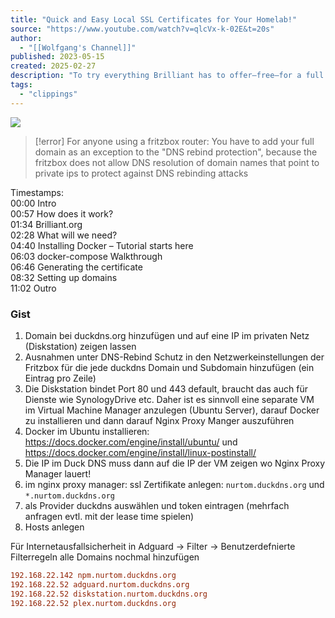 ```yaml
---
title: "Quick and Easy Local SSL Certificates for Your Homelab!"
source: "https://www.youtube.com/watch?v=qlcVx-k-02E&t=20s"
author:
  - "[[Wolfgang's Channel]]"
published: 2023-05-15
created: 2025-02-27
description: "To try everything Brilliant has to offer—free—for a full 30 days, visit http://brilliant.org/Wolfgang/ The first 200 of you will get 20% off Brilliant’s annual premium subscriptionFollow me:Mastod"
tags:
  - "clippings"
---
```

![](https://www.youtube.com/watch?v=qlcVx-k-02E)  

> [!error]
> For anyone using a fritzbox router: You have to add your full domain as an exception to the "DNS rebind protection", because the fritzbox does not allow DNS resolution of domain names that point to private ips to protect against DNS rebinding attacks

Timestamps:  
00:00 Intro  
00:57 How does it work?  
01:34 Brilliant.org  
02:28 What will we need?  
04:40 Installing Docker – Tutorial starts here  
06:03 docker-compose Walkthrough  
06:46 Generating the certificate  
08:32 Setting up domains  
11:02 Outro

### Gist
1. Domain bei duckdns.org hinzufügen und auf eine IP im privaten Netz (Diskstation) zeigen lassen
2. Ausnahmen unter DNS-Rebind Schutz in den Netzwerkeinstellungen der Fritzbox für die jede duckdns Domain und Subdomain hinzufügen (ein Eintrag pro Zeile)
3. Die Diskstation bindet Port 80 und 443 default, braucht das auch für Dienste wie SynologyDrive etc. Daher ist es sinnvoll eine separate VM im Virtual Machine Manager anzulegen (Ubuntu Server), darauf Docker zu installieren und dann darauf Nginx Proxy Manger auszuführen
4. Docker im Ubuntu installieren: https://docs.docker.com/engine/install/ubuntu/ und https://docs.docker.com/engine/install/linux-postinstall/
5. Die IP im Duck DNS muss dann auf die IP der VM zeigen wo Nginx Proxy Manager lauert!
6. im nginx proxy manager: ssl Zertifikate anlegen: `nurtom.duckdns.org` und `*.nurtom.duckdns.org`
7. als Provider duckdns auswählen und token eintragen (mehrfach anfragen evtl. mit der lease time spielen)
8. Hosts anlegen

Für Internetausfallsicherheit in Adguard -> Filter -> Benutzerdefnierte Filterregeln alle Domains nochmal hinzufügen

```ini
192.168.22.142 npm.nurtom.duckdns.org
192.168.22.52 adguard.nurtom.duckdns.org
192.168.22.52 diskstation.nurtom.duckdns.org
192.168.22.52 plex.nurtom.duckdns.org
```